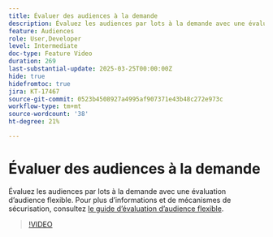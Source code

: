 ```yaml
---
title: Évaluer des audiences à la demande
description: Évaluez les audiences par lots à la demande avec une évaluation d’audience flexible.
feature: Audiences
role: User,Developer
level: Intermediate
doc-type: Feature Video
duration: 269
last-substantial-update: 2025-03-25T00:00:00Z
hide: true
hidefromtoc: true
jira: KT-17467
source-git-commit: 0523b4508927a4995af907371e43b48c272e973c
workflow-type: tm+mt
source-wordcount: '38'
ht-degree: 21%

---
```



# Évaluer des audiences à la demande

Évaluez les audiences par lots à la demande avec une évaluation d’audience flexible. Pour plus d’informations et de mécanismes de sécurisation, consultez [le guide d’évaluation d’audience flexible](https://experienceleague.adobe.com/en/docs/experience-platform/segmentation/methods/flexible-audience-evaluation).

>[!VIDEO](https://video.tv.adobe.com/v/3453640/?learn=on&enablevpops)

